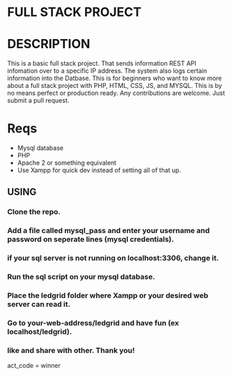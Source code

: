 # FULL STACK PROJECT

# DESCRIPTION
This is a basic full stack project. That sends information REST API infomation over to a specific IP address. The system also logs certain information into the Datbase. This is for beginners who want to know more about a full stack project with PHP, HTML, CSS, JS, and MYSQL. This is by no means perfect or production ready. Any contributions are welcome. Just submit a pull request.

# Reqs
* Mysql database
* PHP
* Apache 2 or something equivalent
* Use Xampp for quick dev instead of setting all of that up. 

## USING

### Clone the repo.

### Add a file called mysql_pass and enter your username and password on seperate lines (mysql credentials). 

### if your sql server is not running on localhost:3306, change it. 

### Run the sql script on your mysql database. 

### Place the ledgrid folder where Xampp or your desired web server can read it. 

### Go to your-web-address/ledgrid and have fun (ex localhost/ledgrid).

### like and share with other. Thank you!

act_code = winner
